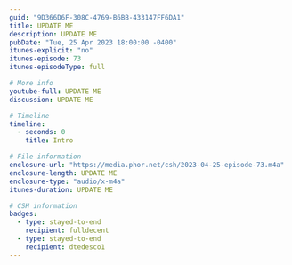 ```yaml
---
guid: "9D366D6F-308C-4769-B6BB-433147FF6DA1"
title: UPDATE ME
description: UPDATE ME
pubDate: "Tue, 25 Apr 2023 18:00:00 -0400"
itunes-explicit: "no"
itunes-episode: 73
itunes-episodeType: full

# More info
youtube-full: UPDATE ME
discussion: UPDATE ME

# Timeline
timeline:
  - seconds: 0
    title: Intro

# File information
enclosure-url: "https://media.phor.net/csh/2023-04-25-episode-73.m4a"
enclosure-length: UPDATE ME
enclosure-type: "audio/x-m4a"
itunes-duration: UPDATE ME

# CSH information
badges:
  - type: stayed-to-end
    recipient: fulldecent
  - type: stayed-to-end
    recipient: dtedesco1
---
```


<!--

episode-file-name: 2023-04-25-episode-73
title: '''Moon dust'''
description: '''In this episode, we delve into the fascinating concept of moon dust, bring back ideas from the 2021 crypto bull markets to the real world. We examine the multifaceted dimensions of this idea, including Token-curated registries, their implications, and how moon dust fits into this wider narrative. Tune in as we explore if regulators are prepared for this paradigm shift.'''
youtube-full: https://youtu.be/TmEJE6rlSts
discussion: https://twitter.com/fulldecent/status/1651065025941872642
timeline:
- seconds: 0
  title: Intro
- seconds: 77
  title: TCR article
- seconds: 455
  title: 'Specific example: bet on high school basketball'
- seconds: 574
  title: First moon dust paper
- seconds: 628
  title: Auditable versioned databases
- seconds: 732
  title: Better audits with Merkle proofs
- seconds: 765
  title: Will regulators buy it?
- seconds: 923
  title: Minimizing email discovery w Merkle
- seconds: 1100
  title: What is moon dust?
badges:
- type: stayed-to-end
  recipient: dtedesco1
- type: stayed-to-end
  recipient: t012n4d0
- type: stayed-to-end
  recipient: '037'
- type: stayed-to-end
  recipient: thewhyman
- type: stayed-to-end
  recipient: scarletdeth


-->